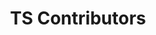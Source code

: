 ---
title: TS Contributors
image: ../img/tscontrib.png
logo: ../img/logo-tscontrib.png
created_at: 2019-11-22 19:30:50
description: A quick React app for fetching and displaying contributors to the TypeScript repo
live_link: https://wilsonj806.github.io/ts-contributors-react-app/
repo_link: https://github.com/wilsonj806/ts-contributors-react-app
tools:
  - TypeScript
  - React
---